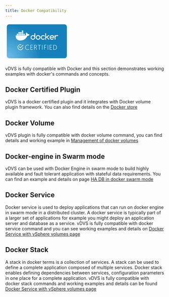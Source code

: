 ```yaml
---
title: Docker Compatibility
---
```

![Image](images/docker-cert.jpeg)

vDVS is fully compatible with Docker and this section demonstrates working examples with docker's commands and concepts.

## Docker Certified Plugin
vDVS is a docker certified plugin and it integrates with Docker volume plugin framework. You can also find details on the [Docker store](https://store.docker.com/plugins/vsphere-docker-volume-service)

## Docker Volume

vDVS plugin is fully compatible with docker volume command, you can find details and working example in [Management of docker volumes](http://vmware.github.io/docker-volume-vsphere/documentation/docker-volume-cli.html)

## Docker-engine in Swarm mode

vDVS can be used with Docker Engine in swarm mode to build highly available and fault tolerant application with stateful data requirements. You can find an example and details on page [HA DB in docker swarm mode](http://vmware.github.io/docker-volume-vsphere/documentation/demo-ha-swarm.html)

## Docker Service

Docker service is used to deploy applications that can run on docker engine in swarm mode in a distributed cluster. A docker service is typically part of a larger set of applications for example you might deploy an application server and database as a service. vDVS is fully compatible with docker service command and you can see working examples and details on [Docker Service with vSphere volumes page](http://vmware.github.io/docker-volume-vsphere/documentation/docker-service.html)

## Docker Stack

A stack in docker terms is a collection of services. A stack can be used to define a complete application composed of multiple services. Docker stack enables defining dependencies between services, configuration parameters in one place for a complete application. vDVS is fully compatible with docker stack commands and working examples and details can be found [Docker Service with vSphere volumes page](http://vmware.github.io/docker-volume-vsphere/documentation/docker-stacks.html)